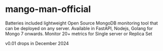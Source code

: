 # mango-man-official
Batteries included lightweight Open Source MongoDB monitoring tool that can be deployed on any server. Available in FastAPI, Nodejs, Golang for Mongo 7 onwards. Monitor 20+ metrics for Single server or Replica Set

v0.01 drops in December 2024
